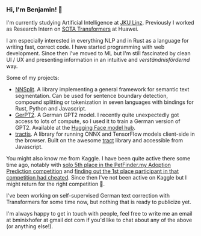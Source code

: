 ### Hi, I'm Benjamin! 👋

I'm currently studying Artificial Intelligence at [JKU Linz](https://www.jku.at/en/degree-programs/types-of-degree-programs/bachelors-and-diploma-degree-programs/ba-artificial-intelligence/). Previously I worked as Research Intern on [SOTA Transformers](https://super.gluebenchmark.com/leaderboard) at Huawei.

I am especially interested in everything NLP and in Rust as a language for writing fast, correct code. I have started programming with web development. Since then I've moved to ML but I'm still fascinated by clean UI / UX and presenting information in an intuitive and *verständnisfördernd* way. 

Some of my projects:

- [NNSplit](https://bminixhofer.github.io/nnsplit/). A library implementing a general framework for semantic text segmentation. Can be used for sentence boundary detection, compound splitting or tokenization in seven languages with bindings for Rust, Python and Javascript.
- [GerPT2](https://github.com/bminixhofer/gerpt2). A German GPT2 model. I recently quite unexpectedly got access to lots of compute, so I used it to train a German version of GPT2. Available at the [Hugging Face model hub](https://huggingface.co/benjamin/gerpt2). 
- [tractjs](https://github.com/bminixhofer/tractjs). A library for running ONNX and TensorFlow models client-side in the browser. Built on the awesome [tract](https://github.com/sonos/tract) library and accessible from Javascript.

You might also know me from Kaggle. I have been quite active there some time ago, notably with [solo 5th place in the PetFinder.my Adoption Prediction competition](https://www.kaggle.com/c/petfinder-adoption-prediction/leaderboard) and [finding out the 1st place participant in that competition had cheated](https://www.kaggle.com/c/petfinder-adoption-prediction/discussion/125436). Since then I've not been active on Kaggle but I might return for the right competition 🙂.

I've been working on self-supervised German text correction with Transformers for some time now, but nothing that is ready to publicize yet.

I'm always happy to get in touch with people, feel free to write me an email at bminixhofer at gmail dot com if you'd like to chat about any of the above (or anything else!).
